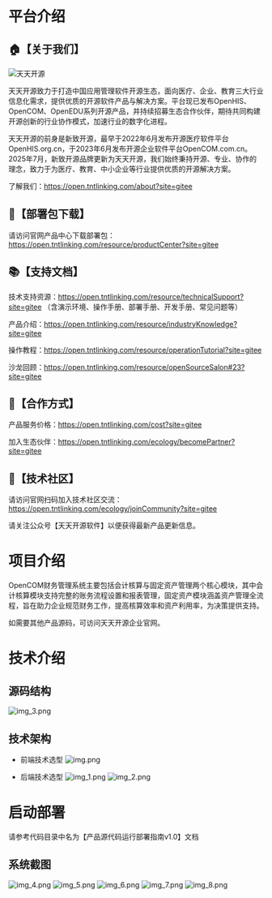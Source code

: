 # 平台介绍

## 🏠【关于我们】

![天天开源](https://open.tntlinking.com/assets/logo-b-BzFUYaRU.png) 

天天开源致⼒于打造中国应⽤管理软件开源⽣态，⾯向医疗、企业、教育三⼤⾏业信息化需求，提供优质的开源软件产品与解决⽅案。平台现已发布OpenHIS、OpenCOM、OpenEDU系列开源产品，并持续招募⽣态合作伙伴，期待共同构建开源创新的⾏业协作模式，加速⾏业的数字化进程。

天天开源的前⾝是新致开源，最早于2022年6⽉发布开源医疗软件平台OpenHIS.org.cn，于2023年6⽉发布开源企业软件平台OpenCOM.com.cn。2025年7⽉，新致开源品牌更新为天天开源，我们始终秉持开源、专业、协作的理念，致⼒于为医疗、教育、中⼩企业等⾏业提供优质的开源解决⽅案。

了解我们：https://open.tntlinking.com/about?site=gitee

## 💾【部署包下载】

请访问官网产品中心下载部署包：https://open.tntlinking.com/resource/productCenter?site=gitee

## 📚【支持文档】

技术支持资源：https://open.tntlinking.com/resource/technicalSupport?site=gitee
（含演示环境、操作手册、部署手册、开发手册、常见问题等）

产品介绍：https://open.tntlinking.com/resource/industryKnowledge?site=gitee

操作教程：https://open.tntlinking.com/resource/operationTutorial?site=gitee

沙龙回顾：https://open.tntlinking.com/resource/openSourceSalon#23?site=gitee

## 🤝【合作方式】

产品服务价格：https://open.tntlinking.com/cost?site=gitee

加入生态伙伴：https://open.tntlinking.com/ecology/becomePartner?site=gitee

## 🤗【技术社区】

请访问官网扫码加入技术社区交流：https://open.tntlinking.com/ecology/joinCommunity?site=gitee

请关注公众号【天天开源软件】以便获得最新产品更新信息。



# 项目介绍

OpenCOM财务管理系统主要包括会计核算与固定资产管理两个核心模块，其中会计核算模块支持完整的账务流程设置和报表管理，固定资产模块涵盖资产管理全流程，旨在助力企业规范财务工作，提高核算效率和资产利用率，为决策提供支持。

如需要其他产品源码，可访问天天开源企业官网。



# 技术介绍

## 源码结构
![img_3.png](readmeImg/img_3.png)

## 技术架构

* 前端技术选型
![img.png](readmeImg/img.png)

* 后端技术选型
![img_1.png](readmeImg/img_1.png)
![img_2.png](readmeImg/img_2.png)
# 启动部署
请参考代码目录中名为【产品源代码运行部署指南v1.0】文档

## 系统截图
![img_4.png](readmeImg/img_4.png)
![img_5.png](readmeImg/img_5.png)
![img_6.png](readmeImg/img_6.png)
![img_7.png](readmeImg/img_7.png)
![img_8.png](readmeImg/img_8.png)


